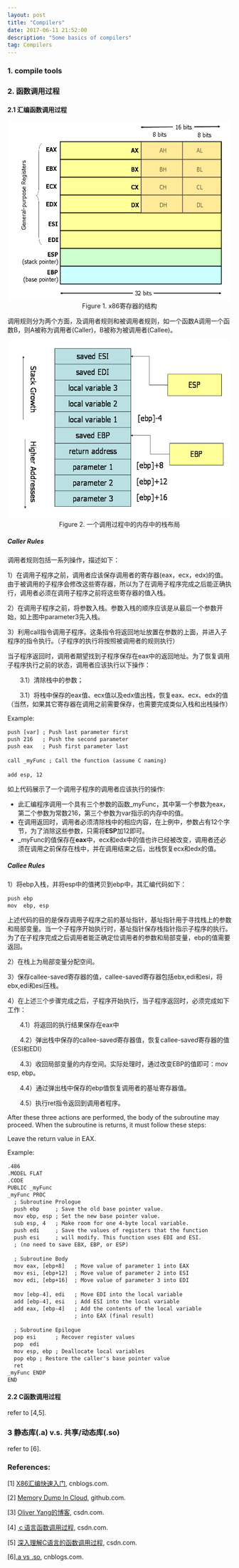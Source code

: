 ```yaml
---
layout: post
title: "Compilers"
date: 2017-06-11 21:52:00 
description: "Some basics of compilers"
tag: Compilers
---
```


### 1. compile tools

### 2. 函数调用过程

#### 2.1 汇编函数调用过程

<center>
<img src="/images/posts/2017-06-11-Compilers/x86-registers.png" width="500" height="400" />
Figure 1. x86寄存器的结构
</center>

调用规则分为两个方面，及调用者规则和被调用者规则，如一个函数A调用一个函数B，则A被称为调用者(Caller)，B被称为被调用者(Callee)。

<center>
<img src="/images/posts/2017-06-11-Compilers/stack-convention.png" width="500" height="400" />
Figure 2. 一个调用过程中的内存中的栈布局
</center>

##### Caller Rules

调用者规则包括一系列操作，描述如下：

1）在调用子程序之前，调用者应该保存调用者的寄存器(eax，ecx，edx)的值。由于被调用的子程序会修改这些寄存器，所以为了在调用子程序完成之后能正确执行，调用者必须在调用子程序之前将这些寄存器的值入栈。

2）在调用子程序之前，将参数入栈。参数入栈的顺序应该是从最后一个参数开始，如上图中parameter3先入栈。

3）利用call指令调用子程序。这条指令将返回地址放置在参数的上面，并进入子程序的指令执行。（子程序的执行将按照被调用者的规则执行）

当子程序返回时，调用者期望找到子程序保存在eax中的返回地址。为了恢复调用子程序执行之前的状态，调用者应该执行以下操作：

　　3.1）清除栈中的参数；

　　3.1）将栈中保存的eax值、ecx值以及edx值出栈，恢复eax、ecx、edx的值（当然，如果其它寄存器在调用之前需要保存，也需要完成类似入栈和出栈操作）

Example:

	push [var] ; Push last parameter first
	push 216   ; Push the second parameter
	push eax   ; Push first parameter last
	
	call _myFunc ; Call the function (assume C naming)
	
	add esp, 12

如上代码展示了一个调用子程序的调用者应该执行的操作:

- 此汇编程序调用一个具有三个参数的函数_myFunc，其中第一个参数为eax，第二个参数为常数216，第三个参数为var指示的内存中的值。
- 在调用返回时，调用者必须清除栈中的相应内容，在上例中，参数占有12个字节，为了消除这些参数，只需将**ESP**加12即可。
- _myFunc的值保存在**eax**中，ecx和edx中的值也许已经被改变，调用者还必须在调用之前保存在栈中，并在调用结束之后，出栈恢复ecx和edx的值。

##### Callee Rules
1）将ebp入栈，并将esp中的值拷贝到ebp中，其汇编代码如下：

    push ebp
    mov  ebp, esp

上述代码的目的是保存调用子程序之前的基址指针，基址指针用于寻找栈上的参数和局部变量。当一个子程序开始执行时，基址指针保存栈指针指示子程序的执行。为了在子程序完成之后调用者能正确定位调用者的参数和局部变量，ebp的值需要返回。

2）在栈上为局部变量分配空间。

3）保存callee-saved寄存器的值，callee-saved寄存器包括ebx,edi和esi，将ebx,edi和esi压栈。

4）在上述三个步骤完成之后，子程序开始执行，当子程序返回时，必须完成如下工作：

　　4.1）将返回的执行结果保存在eax中

　　4.2）弹出栈中保存的callee-saved寄存器值，恢复callee-saved寄存器的值（ESI和EDI）

　　4.3）收回局部变量的内存空间。实际处理时，通过改变EBP的值即可：mov esp, ebp。 

　　4.4）通过弹出栈中保存的ebp值恢复调用者的基址寄存器值。

　　4.5）执行ret指令返回到调用者程序。

After these three actions are performed, the body of the subroutine may proceed. When the subroutine is returns, it must follow these steps:

Leave the return value in EAX.

Example:

	.486
	.MODEL FLAT
	.CODE
	PUBLIC _myFunc
	_myFunc PROC
	  ; Subroutine Prologue
	  push ebp     ; Save the old base pointer value.
	  mov ebp, esp ; Set the new base pointer value.
	  sub esp, 4   ; Make room for one 4-byte local variable.
	  push edi     ; Save the values of registers that the function
	  push esi     ; will modify. This function uses EDI and ESI.
	  ; (no need to save EBX, EBP, or ESP)
	
	  ; Subroutine Body
	  mov eax, [ebp+8]   ; Move value of parameter 1 into EAX
	  mov esi, [ebp+12]  ; Move value of parameter 2 into ESI
	  mov edi, [ebp+16]  ; Move value of parameter 3 into EDI
	
	  mov [ebp-4], edi   ; Move EDI into the local variable
	  add [ebp-4], esi   ; Add ESI into the local variable
	  add eax, [ebp-4]   ; Add the contents of the local variable
	                     ; into EAX (final result)
	
	  ; Subroutine Epilogue 
	  pop esi      ; Recover register values
	  pop  edi
	  mov esp, ebp ; Deallocate local variables
	  pop ebp ; Restore the caller's base pointer value
	  ret
	_myFunc ENDP
	END


#### 2.2 C函数调用过程
refer to [4,5].


### 3 静态库(.a) v.s. 共享/动态库(.so)
refer to [6].


### References:

[1] [X86汇编快速入门](http://www.cnblogs.com/YukiJohnson/archive/2012/10/27/2741836.html), cnblogs.com.

[2] [Memory Dump In Cloud](http://oliveryang.net/), github.com.

[3] [Oliver Yang的博客](http://blog.csdn.net/yayong), csdn.com.

[4] [ｃ语言函数调用过程](http://blog.csdn.net/crazyuo/article/details/40518101), csdn.com.

[5] [深入理解C语言的函数调用过程](http://blog.csdn.net/lee244868149/article/details/49497679), csdn.com.

[6][.a vs .so](http://www.cnblogs.com/xkfz007/archive/2012/05/01/2478229.html), cnblogs.com.
